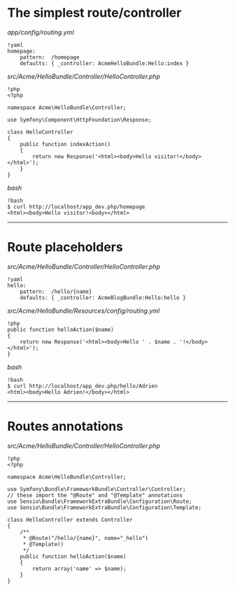 # The simplest route/controller

*app/config/routing.yml*

    !yaml
    homepage:
        pattern:  /homepage
        defaults: { _controller: AcmeHelloBundle:Hello:index }

*src/Acme/HelloBundle/Controller/HelloController.php*

    !php
    <?php

    namespace Acme\HelloBundle\Controller;

    use Symfony\Component\HttpFoundation\Response;

    class HelloController
    {
        public function indexAction()
        {
            return new Response('<html><body>Hello visitor!</body></html>');
        }
    }

*bash*

    !bash
    $ curl http://localhost/app_dev.php/homepage
    <html><body>Hello visitor!<body></html>

---

# Route placeholders

*src/Acme/HelloBundle/Controller/HelloController.php*

    !yaml
    hello:
        pattern:  /hello/{name}
        defaults: { _controller: AcmeBlogBundle:Hello:hello }

*src/Acme/HelloBundle/Resources/config/routing.yml*

    !php
    public function helloAction($name)
    {
        return new Response('<html><body>Hello ' . $name . '!</body></html>');
    }

*bash*

    !bash
    $ curl http://localhost/app_dev.php/hello/Adrien
    <html><body>Hello Adrien!</body></html>

---

# Routes annotations

*src/Acme/HelloBundle/Controller/HelloController.php*

    !php
    <?php

    namespace Acme\HelloBundle\Controller;

    use Symfony\Bundle\FrameworkBundle\Controller\Controller;
    // these import the "@Route" and "@Template" annotations
    use Sensio\Bundle\FrameworkExtraBundle\Configuration\Route;
    use Sensio\Bundle\FrameworkExtraBundle\Configuration\Template;

    class HelloController extends Controller
    {
        /**
         * @Route("/hello/{name}", name="_hello")
         * @Template()
         */
        public function helloAction($name)
        {
            return array('name' => $name);
        }
    }
